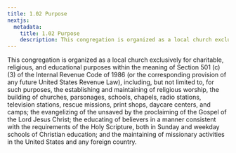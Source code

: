 ```yaml
---
title: 1.02 Purpose
nextjs:
  metadata:
    title: 1.02 Purpose
    description: This congregation is organized as a local church exclusively for charitable, religious...
---
```


This congregation is organized as a local church exclusively for charitable, religious, and educational purposes within the meaning of Section 501 (c) (3) of the Internal Revenue Code of 1986 (or the corresponding provision of any future United States Revenue Law), including, but not limited to, for such purposes, the establishing and maintaining of religious worship, the building of churches, parsonages, schools, chapels, radio stations, television stations, rescue missions, print shops, daycare centers, and camps; the evangelizing of the unsaved by the proclaiming of the Gospel of the Lord Jesus Christ; the educating of believers in a manner consistent with the requirements of the Holy Scripture, both in Sunday and weekday schools of Christian education; and the maintaining of missionary activities in the United States and any foreign country.

